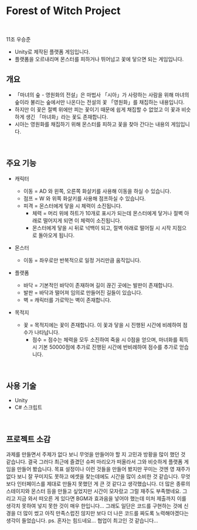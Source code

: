 # Forest of Witch Project
</br>

11조 우승준

- Unity로 제작된 플랫폼 게임입니다.
- 플랫폼을 오르내리며 몬스터를 피하거나 뛰어넘고 꽃에 닿으면 되는 게임입니다.

## 개요
  - 「마녀의 숲 - 영원화의 전설」은 마법사 「시아」가 사랑하는 사람을 위해 마녀의 숲이라 불리는 숲에서만 나온다는 전설의 꽃 「영원화」를 채집하는 내용입니다.
  - 하지만 이 꽃은 절벽 위에만 피는 꽃이기 때문에 쉽게 채집할 수 없었고 이 꽃과 비슷하게 생긴 「마녀화」라는 꽃도 존재합니다.
  - 시아는 영원화를 채집하기 위해 몬스터를 피하고 꽃을 찾아 간다는 내용의 게임입니다.
</br>

## 주요 기능

* 캐릭터
   - 이동 = AD 와 왼쪽, 오른쪽 화살키를 사용해 이동을 하실 수 있습니다.
   - 점프 = W 와 위쪽 화살키를 사용해 점프하실 수 있습니다.
   - 피격 = 몬스터에게 닿을 시 체력이 소진됩니다.
     - 체력 = 머리 위에 하트가 10개로 표시가 되는데 몬스터에게 닿거나 절벽 아래로 떨어지게 되면 이 체력이 소진됩니다.
     - 몬스터에게 닿을 시 뒤로 넉백이 되고, 절벽 아래로 떨어질 시 시작 지점으로 돌아오게 됩니다.
 
* 몬스터
   - 이동 = 좌우로만 반복적으로 일정 거리만큼 움직입니다.

* 플랫폼
   - 바닥 = 기본적인 바닥이 존재하며 길이 끊긴 곳에는 발판이 존재합니다.
   - 발판 = 바닥과 떨어져 임의로 만들어진 길들이 있습니다.
   - 벽 = 캐릭터를 가로막는 벽이 존재합니다.
         
* 목적지
   - 꽃 = 목적지에는 꽃이 존재합니다. 이 꽃과 닿을 시 진행된 시간에 비례하여 점수가 나타납니다.
     - 점수 = 점수는 체력을 모두 소진하여 죽을 시 0점을 얻으며, 마녀화를 획득 시 기본 50000점에 추가로 진행된 시간에 반비례하여 점수를 추가로 얻습니다.

</br>

##  사용 기술

  * Unity
  * C# 스크립트

</br>

## 프로젝트 소감

 과제를 만들면서 주제가 없다 보니 무엇을 만들어야 할 지 고민과 방황을 많이 했던 것 같습니다.
 결국 그러다 최근에 즐겼던 슈퍼 마리오가 떠올라서 그와 비슷하게 플랫폼 게임을 만들어 봤습니다.
 목표 설정이나 이런 것들을 만들어 봤지만 꾸미는 것엔 영 재주가 없다 보니 잘 꾸미지도 못하고 에셋을 찾는데에도 시간을 많이 소비한 것 같습니다.
 무엇보다 인터페이스를 제대로 만들지 못했던 게 큰 것 같다고 생각했습니다.
 더 많은 종류의 스테이지와 몬스터 등을 만들고 싶었지만 시간이 모자랐고 그럴 재주도 부족했네요.
 그리고 지금 와서 떠오른 게 있다면 BGM과 효과음을 넣어야 했는데 미처 제출까지 이를 생각치 못하여 넣지 못한 것이 매우 한입니다...
 그래도 일단은 코드를 구현하는 것에 신경을 더 많이 썼고 아직 만족스럽진 않지만 보다 더 나은 코드를 짜도록 노력해야겠다는 생각이 들었습니다.
 ps. 혼자는 힘드네요... 협업이 최고인 것 같습니다...

<br/>

